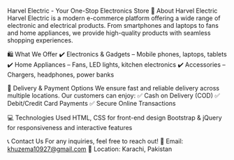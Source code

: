 Harvel Electric - Your One-Stop Electronics Store
📌 About Harvel Electric
Harvel Electric is a modern e-commerce platform offering a wide range of electronic and electrical products. From smartphones and laptops to fans and home appliances, we provide high-quality products with seamless shopping experiences.

🛍️ What We Offer
✔️ Electronics & Gadgets – Mobile phones, laptops, tablets
✔️ Home Appliances – Fans, LED lights, kitchen electronics
✔️ Accessories – Chargers, headphones, power banks

🚚 Delivery & Payment Options
We ensure fast and reliable delivery across multiple locations. Our customers can enjoy:
✅ Cash on Delivery (COD)
✅ Debit/Credit Card Payments
✅ Secure Online Transactions

💻 Technologies Used
HTML, CSS for front-end design
Bootstrap & jQuery for responsiveness and interactive features

📞 Contact Us
For any inquiries, feel free to reach out!
📧 Email: khuzema10927@gmail.com
📍 Location: Karachi, Pakistan
